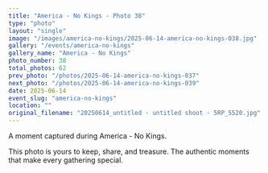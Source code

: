 ```yaml
---
title: "America - No Kings - Photo 38"
type: "photo"
layout: "single"
image: "/images/america-no-kings/2025-06-14-america-no-kings-038.jpg"
gallery: "/events/america-no-kings"
gallery_name: "America - No Kings"
photo_number: 38
total_photos: 62
prev_photo: "/photos/2025-06-14-america-no-kings-037"
next_photo: "/photos/2025-06-14-america-no-kings-039"
date: 2025-06-14
event_slug: "america-no-kings"
location: ""
original_filename: "20250614_untitled - untitled shoot - 5RP_5520.jpg"
---
```


A moment captured during America - No Kings.

This photo is yours to keep, share, and treasure. The authentic moments that make every gathering special.